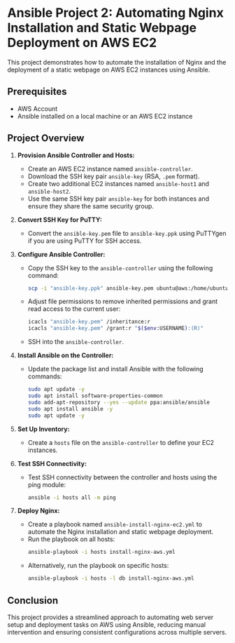 
# Ansible Project 2: Automating Nginx Installation and Static Webpage Deployment on AWS EC2

This project demonstrates how to automate the installation of Nginx and the deployment of a static webpage on AWS EC2 instances using Ansible.

## Prerequisites

- AWS Account
- Ansible installed on a local machine or an AWS EC2 instance

## Project Overview

1. **Provision Ansible Controller and Hosts:**
   - Create an AWS EC2 instance named `ansible-controller`.
   - Download the SSH key pair `ansible-key` (RSA, `.pem` format).
   - Create two additional EC2 instances named `ansible-host1` and `ansible-host2`.
   - Use the same SSH key pair `ansible-key` for both instances and ensure they share the same security group.

2. **Convert SSH Key for PuTTY:**
   - Convert the `ansible-key.pem` file to `ansible-key.ppk` using PuTTYgen if you are using PuTTY for SSH access.

3. **Configure Ansible Controller:**
   - Copy the SSH key to the `ansible-controller` using the following command:
     ```bash
     scp -i "ansible-key.ppk" ansible-key.pem ubuntu@aws:/home/ubuntu
     ```
   - Adjust file permissions to remove inherited permissions and grant read access to the current user:
     ```bash
     icacls "ansible-key.pem" /inheritance:r
     icacls "ansible-key.pem" /grant:r "$($env:USERNAME):(R)"
     ```
   - SSH into the `ansible-controller`.

4. **Install Ansible on the Controller:**
   - Update the package list and install Ansible with the following commands:
     ```bash
     sudo apt update -y
     sudo apt install software-properties-common
     sudo add-apt-repository --yes --update ppa:ansible/ansible
     sudo apt install ansible -y
     sudo apt update -y
     ```

5. **Set Up Inventory:**
   - Create a `hosts` file on the `ansible-controller` to define your EC2 instances.

6. **Test SSH Connectivity:**
   - Test SSH connectivity between the controller and hosts using the ping module:
     ```bash
     ansible -i hosts all -m ping
     ```

7. **Deploy Nginx:**
   - Create a playbook named `ansible-install-nginx-ec2.yml` to automate the Nginx installation and static webpage deployment.
   - Run the playbook on all hosts:
     ```bash
     ansible-playbook -i hosts install-nginx-aws.yml
     ```
   - Alternatively, run the playbook on specific hosts:
     ```bash
     ansible-playbook -i hosts -l db install-nginx-aws.yml
     ```

## Conclusion

This project provides a streamlined approach to automating web server setup and deployment tasks on AWS using Ansible, reducing manual intervention and ensuring consistent configurations across multiple servers.
